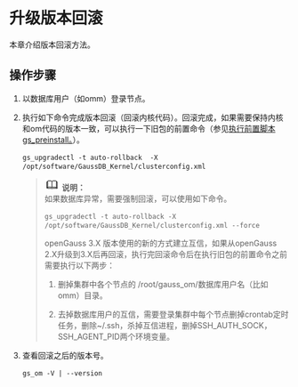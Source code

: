 # 升级版本回滚

本章介绍版本回滚方法。

## 操作步骤<a name="section779219132168"></a>

1.  以数据库用户（如omm）登录节点。
2. 执行如下命令完成版本回滚（回滚内核代码）。回滚完成，如果需要保持内核和om代码的版本一致，可以执行一下旧包的前置命令（参见[执行前置脚本gs\_preinstall。](升级操作.md#li11593631125811)）。

   ```
   gs_upgradectl -t auto-rollback  -X /opt/software/GaussDB_Kernel/clusterconfig.xml
   ```

   >![](public_sys-resources/icon-note.png) **说明：**   
   >如果数据库异常，需要强制回滚，可以使用如下命令。
   >
   >```
   >gs_upgradectl -t auto-rollback -X /opt/software/GaussDB_Kernel/clusterconfig.xml --force
   >```
   >openGauss 3.X 版本使用的新的方式建立互信，如果从openGauss 2.X升级到3.X后再回滚，执行完回滚命令后在执行旧包的前置命令之前需要执行以下两步：  
   >
   >1. 删掉集群中各个节点的 /root/gauss\_om/数据库用户名（比如omm）目录。  
   >
   >2. 去掉数据库用户的互信，需要登录集群中每个节点删掉crontab定时任务，删除\~/.ssh，杀掉互信进程，删掉SSH\_AUTH\_SOCK，SSH\_AGENT\_PID两个环境变量。

3.  查看回滚之后的版本号。

    ```
    gs_om -V | --version
    ```


